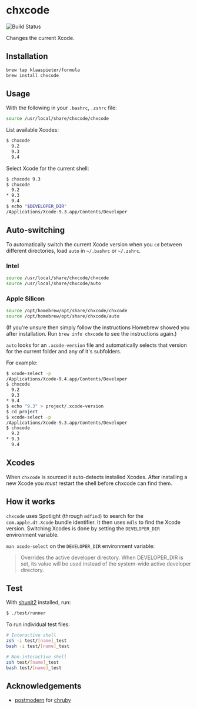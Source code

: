 # chxcode 
![Build Status](https://github.com/klaaspieter/chxcode/workflows/ci/badge.svg)

Changes the current Xcode.

## Installation

```sh
brew tap klaaspieter/formula
brew install chxcode
```

## Usage

With the following in your `.bashrc`, `.zshrc` file:

```sh
source /usr/local/share/chxcode/chxcode
```

List available Xcodes:

```sh
$ chxcode
  9.2
  9.3
  9.4
```

Select Xcode for the current shell:

```sh
$ chxcode 9.3
$ chxcode
  9.2
* 9.3
  9.4
$ echo "$DEVELOPER_DIR"
/Applications/Xcode-9.3.app/Contents/Developer
```

## Auto-switching

To automatically switch the current Xcode version when you `cd` between different directories, load `auto` in `~/.bashrc` or `~/.zshrc`.

### Intel

```sh
source /usr/local/share/chxcode/chxcode
source /usr/local/share/chxcode/auto
```

### Apple Silicon

```sh
source /opt/homebrew/opt/share/chxcode/chxcode
source /opt/homebrew/opt/share/chxcode/auto
```

(If you're unsure then simply follow the instructions Homebrew showed you after installation. Run `brew info chxcode` to see the instructions again.)

`auto` looks for an `.xcode-version` file and automatically selects that version for the current folder and any of it's subfolders.

For example:

```sh
$ xcode-select -p
/Applications/Xcode-9.4.app/Contents/Developer
$ chxcode
  9.2
  9.3
* 9.4
$ echo "9.3" > project/.xcode-version
$ cd project
$ xcode-select -p
/Applications/Xcode-9.3.app/Contents/Developer
$ chxcode
  9.2
* 9.3
  9.4
```

## Xcodes

When `chxcode` is sourced it auto-detects installed Xcodes. After installing a new Xcode you _must_ restart the shell before chxcode can find them.

## How it works

`chxcode` uses Spotlight (through `mdfind`) to search for the `com.apple.dt.Xcode` bundle identifier. It then uses `mdls` to find the Xcode version. Switching Xcodes is done by setting the `DEVELOPER_DIR` environment variable.

`man xcode-select` on the `DEVELOPER_DIR` environment variable:
> Overrides the active developer directory. When DEVELOPER_DIR is set, its value will be used instead of the system-wide active developer directory.

## Test

With [shunit2] installed, run:

```sh
$ ./test/runner
```

To run individual test files:

```sh
# Interactive shell
zsh -i test/[name]_test
bash -i test/[name]_test

# Non-interactive shell
zsh test/[name]_test
bash test/[name]_test
```

[shunit2]: https://github.com/kward/shunit2

## Acknowledgements

- [postmodern] for [chruby]

[postmodern]: https://github.com/postmodern
[chruby]: https://github.com/postmodern/chruby
